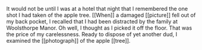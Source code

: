 It would not be until I was at a hotel that night that I remembered the one shot I had taken of the apple tree. [[When]] a damaged [[picture]] fell out of my back pocket, I recalled that I had been distracted by the family at Woolsthorpe Manor. Oh well, I thought as I picked it off the floor. That was the price of my carelessness. Ready to dispose of yet another dud, I examined the [[photograph]] of the apple [[tree]].